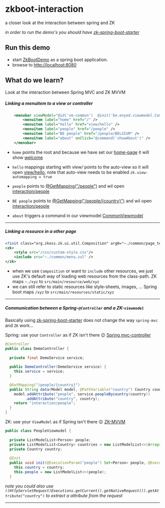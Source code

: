 # zkboot-interaction
a closer look at the interaction between spring and ZK

_in order to run the demo's you should have [zk-spring-boot-starter](https://github.com/dirkdeyne/zk-spring-boot-starter/tree/master/zk-spring-boot-starter)_

## Run this demo
* start [ZkBootDemo](https://github.com/dirkdeyne/zk-spring-boot-starter/blob/master/zk-spring-boot-demos/zkboot-interaction/src/main/java/be/enyed/zkboot/ZkBootDemo.java) as a spring boot application.
* browse to [http://localhost:8080](http://localhost:8080)

## What do we learn?
Look at the interaction between Spring MVC and ZK MVVM

##### Linking a menuitem to a view or controller

```xml
	<menubar viewModel="@id('vm-common')  @init('be.enyed.viewmodel.CommonViewmodel')">
		<menuitem label="home" href="/" />
		<menuitem label="hello" href="view/hello" />
		<menuitem label="people" href="/people" />
		<menuitem label="BE people" href="/people/BELGIUM" />
		<menuitem label="about" onClick="@command('showAbout')" />
	</menubar>
```
 
- `home` points the root and because we have set our [home-page]() it will show [welcome](https://github.com/dirkdeyne/zk-spring-boot-starter/blob/master/zk-spring-boot-demos/zkboot-interaction/src/main/resources/web/welcome.zul)

- `hello` mappings starting with _view/_ points to the auto-view so it will open [view/hello](https://github.com/dirkdeyne/zk-spring-boot-starter/blob/master/zk-spring-boot-demos/zkboot-interaction/src/main/resources/web/hello.zul), note that auto-view needs to be enabled `zk.view-automapping = true` 

- `people` points to [@GetMapping("/people")](https://github.com/dirkdeyne/zk-spring-boot-starter/blob/master/zk-spring-boot-demos/zkboot-interaction/src/main/java/be/enyed/zkboot/controller/DemoController.java) and wil open [interaction/people](https://github.com/dirkdeyne/zk-spring-boot-starter/blob/master/zk-spring-boot-demos/zkboot-interaction/src/main/resources/web/interaction/people.zul)

- `BE people` points to [@GetMapping("/people/{country}")](https://github.com/dirkdeyne/zk-spring-boot-starter/blob/master/zk-spring-boot-demos/zkboot-interaction/src/main/java/be/enyed/zkboot/controller/DemoController.java) and wil open [interaction/people](https://github.com/dirkdeyne/zk-spring-boot-starter/blob/master/zk-spring-boot-demos/zkboot-interaction/src/main/resources/web/interaction/people.zul)

- `about` triggers a command in our viewmodel [CommonViewmodel](https://github.com/dirkdeyne/zk-spring-boot-starter/blob/master/zk-spring-boot-demos/zkboot-interaction/src/main/java/be/enyed/zkboot/viewmodel/CommonViewmodel.java)

----

##### Linking a resource in a other page

```xml
<?init class="org.zkoss.zk.ui.util.Composition" arg0="~./common/page_template.zul"?>
<zk>
	<style src="/css/custom-style.css"/>
	<include src="~./common/menu.zul" />
</zk>	
```
- when we use `Composition` or want to `include` other resources, we just use ZK's default way of loading web resources from the class-path. ZK maps `~./xyz` to `src/main/resource/web/xyz`  
- we can still refer to static resources like style-sheets, images, ... Spring boot maps `/xyz` to `src/main/resources/static/xyz`

----

##### Communication between a Spring-`@Controller` and a ZK-`viewmodel`

Basically using [zk-spring-boot-starter](https://github.com/dirkdeyne/zk-spring-boot-starter/tree/master/zk-spring-boot-starter) does not change the way `spring-mvc` and `ZK` work...

Spring: use your `Controller` as if  ZK isn't there :wink: [Spring mvc-controller](https://docs.spring.io/spring/docs/current/spring-framework-reference/web.html#mvc-controller)

```java
@Controller
public class DemoController {
  
  private final DemoService service;
  
  public DemoController(DemoService service) {
    this.service = service;
  }

  @GetMapping("/people/{country}")
  public String data(Model model, @PathVariable("country") Country country) {
    model.addAttribute("people", service.peopleBycountry(country))
         .addAttribute("country", country);
    return "interaction/people";
  }
}  

```

ZK: use your `ViewModel` as if Spring isn't there :wink: [ZK-MVVM](http://books.zkoss.org/zk-mvvm-book/8.0/syntax/executionparam.html)

```java
public class PeopleViewmodel {
  
  private ListModelList<Person> people;
  private ListModelList<Country> countries = new ListModelList<>(Arrays.asList(Country.values()));
  private Country country;
  
  @Init
  public void init(@ExecutionParam("people") Set<Person> people, @ExecutionParam("country") Country country) {
    this.country = country;
    this.people = new ListModelList<>(people);
  }

```

_note you could also use `((HttpServletRequest)Executions.getCurrent().getNativeRequest()).getAttribute("country")` to extract a attribute from the request_


----